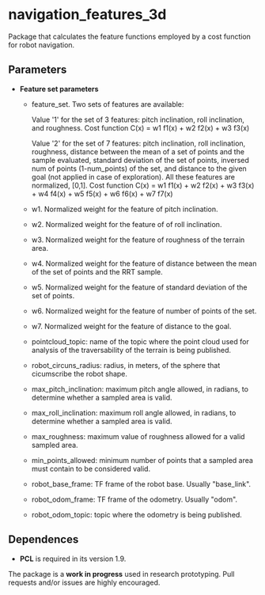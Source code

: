 # navigation_features_3d 
Package that calculates the feature functions employed by a cost function for robot navigation.

## Parameters

* **Feature set parameters**

	- feature_set. Two sets of features are available: 
	
		Value '1' for the set of 3 features: pitch inclination, roll inclination, and roughness. 
		Cost function C(x) = w1 f1(x) + w2 f2(x) + w3 f3(x) 
		
		Value '2' for the set of 7 features: pitch inclination, roll inclination, roughness, distance between the mean of a set of points and the sample evaluated, standard deviation of the set of points, inversed num of points (1-num_points) of the set, and distance to the given goal (not applied in case of exploration). All these features are normalized, [0,1]. 
		Cost function C(x) = w1 f1(x) + w2 f2(x) + w3 f3(x) + w4 f4(x) + w5 f5(x) + w6 f6(x) + w7 f7(x)
		
	- w1. Normalized weight for the feature of pitch inclination.
	- w2. Normalized weight for the feature of of roll inclination.
	- w3. Normalized weight for the feature of roughness of the terrain area.
	- w4. Normalized weight for the feature of distance between the mean of the set of points and the RRT sample.
	- w5. Normalized weight for the feature of standard deviation of the set of points.
	- w6. Normalized weight for the feature of number of points of the set.
	- w7. Normalized weight for the feature of distance to the goal.
	
	- pointcloud_topic: name of the topic where the point cloud used for analysis of the traversability of the terrain is being published.
	- robot_circuns_radius: radius, in meters, of the sphere that cicumscribe the robot shape.
	- max_pitch_inclination: maximum pitch angle allowed, in radians, to determine whether a sampled area is valid.
	- max_roll_inclination: maximum roll angle allowed, in radians, to determine whether a sampled area is valid.
	- max_roughness: maximum value of roughness allowed for a valid sampled area.
	- min_points_allowed: minimum number of points that a sampled area must contain to be considered valid.
	- robot_base_frame: TF frame of the robot base. Usually "base_link".
	- robot_odom_frame: TF frame of the odometry. Usually "odom".
	- robot_odom_topic: topic where the odometry is being published.




## Dependences

* **PCL** is required in its version 1.9.


The package is a **work in progress** used in research prototyping. Pull requests and/or issues are highly encouraged.
